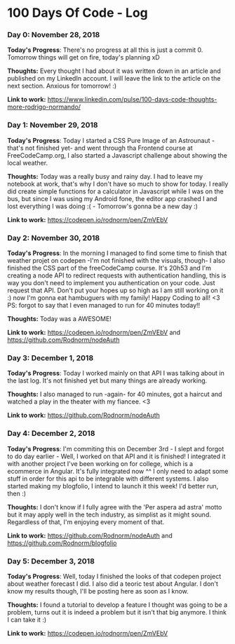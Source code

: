 # 100 Days Of Code - Log

### Day 0: November 28, 2018

**Today's Progress**: There's no progress at all this is just a commit 0. Tomorrow things will get on fire, today's planning xD

**Thoughts:** Every thought I had about it was written down in an article and published on my LinkedIn account. I will leave the link to the article on the next section. Anxious for tomorrow! :)

**Link to work:** https://www.linkedin.com/pulse/100-days-code-thoughts-more-rodrigo-normando/

### Day 1: November 29, 2018

**Today's Progress**: Today I started a CSS Pure Image of an Astrounaut -that's not finished yet- and went through tha Frontend course at FreeCodeCamp.org, I also started a Javascript challenge about showing the local weather.

**Thoughts:** Today was a really busy and rainy day. I had to leave my notebook at work, that's why I don't have so much to show for today. I really did create simple functions for a calculator in Javascript while I was on the bus, but since I was using my Android fone, the editor app crashed I and lost everything I was doing :( - Tomorrow's gonna be a new day :)


**Link to work:** https://codepen.io/rodnorm/pen/ZmVEbV

### Day 2: November 30, 2018

**Today's Progress**: In the morning I managed to find some time to finish that weather projet on codepen -I'm not finished with the visuals, though- I also finished the CSS part of the freeCodeCamp course. It's 20h53 and I'm creating a node API to redirect requests with authentication handling, this is way you don't need to implement you authentication on your code. Just request that API. Don't put your hopes up so high as I am still working on it :) now I'm gonna eat hambuguers with my family! Happy Coding to all! <3 PS: forgot to say that I even managed to run for 40 minutes today!!

**Thoughts:** Today was a AWESOME!

**Link to work:** https://codepen.io/rodnorm/pen/ZmVEbV and https://github.com/Rodnorm/nodeAuth

### Day 3: December 1, 2018

**Today's Progress**: Today I worked mainly on that API I was talking about in the last log. It's not finished yet but many things are already working.

**Thoughts:** I also managed to run -again- for 40 minutes, got a haircut and watched a play in the theater with my fiancee. <3

**Link to work:** https://github.com/Rodnorm/nodeAuth


### Day 4: December 2, 2018

**Today's Progress**: I'm commiting this on December 3rd - I slept and forgot to do day earlier - Well, I worked on that API and it is finished! I integrated it with another project I've been working on for college, which is a ecommerce in Angular. It's fully integrated now ^^ I only need to adapt some stuff in order for this api to be integrable with different systems. I also started making my blogfolio, I intend to launch it this week! I'd better run, then :)

**Thoughts:** I don't know if I fully agree with the 'Per aspera ad astra' motto but it may apply well in the tech industry, as simplist as it might sound. Regardless of that, I'm enjoying every moment of that.

**Link to work:** https://github.com/Rodnorm/nodeAuth and https://github.com/Rodnorm/blogfolio


### Day 5: December 3, 2018

**Today's Progress**: Well, today I finished the looks of that codepen project about weather forecast I did. I also did a teoric test about Angular. I don't know my results though, I'll be posting here as soon as I know.

**Thoughts:** I found a tutorial to develop a feature I thought was going to be a problem, turns out it is indeed a problem but it isn't that big anymore. I think I can take it :)

**Link to work:** https://codepen.io/rodnorm/pen/ZmVEbV



